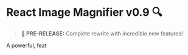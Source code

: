 # React Image Magnifier v0.9 🔍

> **🚀 PRE-RELEASE:** Complete rewrite with incredible new features!

A powerful, feat